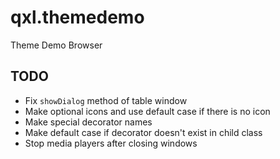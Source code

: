 # qxl.themedemo
Theme Demo Browser

## TODO

 - Fix `showDialog` method of table window
 - Make optional icons and use default case if there is no icon
 - Make special decorator names
 - Make default case if decorator doesn't exist in child class
 - Stop media players after closing windows